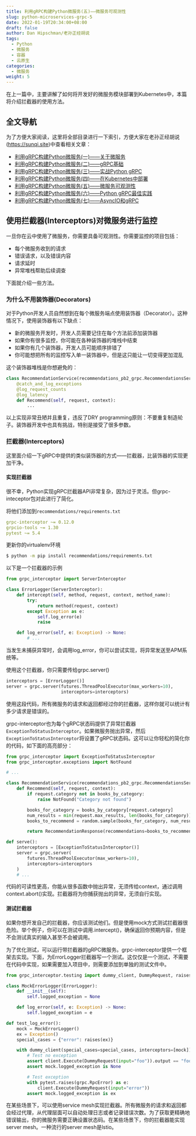 ```yaml
---
title: 利用gRPC构建Python微服务(五)——微服务可观测性
slug: python-microservices-grpc-5
date: 2022-01-19T20:34:00+08:00
draft: false
author: Dan Hipschman/老孙正经胡说
tags:
  - Python
  - 微服务
  - 容器
  - 云原生
categories:
  - 微服务
weight: 5
---
```


在上一篇中，主要讲解了如何将开发好的微服务模块部署到Kubernetes中，本篇将介绍拦截器的使用方法。

<!-- more -->

## 全文导航

为了方便大家阅读，这里将全部目录进行一下索引，方便大家在老孙正经胡说(https://sunqi.site)中查看相关文章：

* [利用gRPC构建Python微服务(一)——关于微服务](/posts/python-microservices-grpc-1/)
* [利用gRPC构建Python微服务(二)——gRPC基础](/posts/python-microservices-grpc-2/)
* [利用gRPC构建Python微服务(三)——实战Python gRPC](/posts/python-microservices-grpc-3/)
* [利用gRPC构建Python微服务(四)——在Kubernetes中部署](/posts/python-microservices-grpc-4/)
* [利用gRPC构建Python微服务(五)——微服务可观测性](/posts/python-microservices-grpc-5/)
* [利用gRPC构建Python微服务(六)——Python gRPC最佳实践](/posts/python-microservices-grpc-6/)
* [利用gRPC构建Python微服务(七)——AsyncIO和gRPC](/posts/python-microservices-grpc-7/)

## 使用拦截器(Interceptors)对微服务进行监控

一旦你在云中使用了微服务，你需要具备可观测性。你需要监控的项目包括：

- 每个微服务收到的请求
- 错误请求，以及错误内容
- 请求延时
- 异常堆栈帮助后续调查

下面就介绍一些方法。

### 为什么不用装饰器(**Decorators**)

对于Python开发人员自然想到在每个微服务端点使用装饰器（Decorator）。这种情况下，使用装饰器有以下缺点：

- 新的微服务开发时，开发人员需要记住在每个方法前添加装饰器
- 如果你有很多监控，你可能在各种装饰器的堆栈中结束
- 如果你有几个装饰器，开发人员可能顺序排错了
- 你可能想把所有的监控写入单一装饰器中，但是这只能让一切变得更加混乱

这个装饰器堆栈是你想避免的：

```python
class RecommendationService(recommendations_pb2_grpc.RecommendationsServicer):
    @catch_and_log_exceptions
    @log_request_counts
    @log_latency
    def Recommend(self, request, context):
        ...
```

以上实现非常丑陋并且重复，违反了DRY programming原则：不要重复制造轮子。装饰器开发中也具有挑战，特别是接受了很多参数。

### 拦截器(**Interceptors)**

这里面介绍一下gRPC中提供的类似装饰器的方式——拦截器，比装饰器的实现更加干净。

#### 实现拦截器

很不幸，Python实现gRPC拦截器API非常复杂，因为过于灵活。但grpc-inteceptor包对此进行了简化。

将他们添加到`recommendations/requirements.txt`

```yaml
grpc-interceptor ~= 0.12.0
grpcio-tools ~= 1.30
pytest ~= 5.4
```

更新你的virtualenv环境

```bash
$ python -m pip install recommendations/requirements.txt
```

以下是一个拦截器的示例

```python
from grpc_interceptor import ServerInterceptor

class ErrorLogger(ServerInterceptor):
    def intercept(self, method, request, context, method_name):
        try:
            return method(request, context)
        except Exception as e:
            self.log_error(e)
            raise

    def log_error(self, e: Exception) -> None:
        # ...
```

当发生未捕获异常时，会调用log_error，你可以尝试实现，将异常发送至APM系统等。

使用这个拦截器，你只需要传给grpc.server()

```python
interceptors = [ErrorLogger()]
server = grpc.server(futures.ThreadPoolExecutor(max_workers=10),
                     interceptors=interceptors)
```

使用这段代码，所有微服务的请求和返回都经过你的拦截器，这样你就可以统计有多少请求是错误的。

grpc-interceptor也为每个gRPC状态码提供了异常拦截器`ExceptionToStatusInterceptor`。如果微服务抛出异常，然后`ExceptionToStatusInterceptor`将设置了gRPC状态码。这可以让你轻松的简化你的代码，如下面的高亮部分：

```python
from grpc_interceptor import ExceptionToStatusInterceptor
from grpc_interceptor.exceptions import NotFound

# ...

class RecommendationService(recommendations_pb2_grpc.RecommendationsServicer):
    def Recommend(self, request, context):
        if request.category not in books_by_category:
            raise NotFound("Category not found")

        books_for_category = books_by_category[request.category]
        num_results = min(request.max_results, len(books_for_category))
        books_to_recommend = random.sample(books_for_category, num_results)

        return RecommendationResponse(recommendations=books_to_recommend)

def serve():
    interceptors = [ExceptionToStatusInterceptor()]
    server = grpc.server(
        futures.ThreadPoolExecutor(max_workers=10),
        interceptors=interceptors
    )
    # ...
```

代码的可读性更高，你能从很多函数中抛出异常，无须传给context，通过调用context.abort()实现。拦截器将为你捕获抛出的异常，无须自行实现。

#### 测试拦截器

如果你想开发自己的拦截器，你应该测试他们。但是使用mock方式测试拦截器很危险。举个例子，你可以在测试中调用.intercept()，确保返回你预期内容，但是不会测试真实的输入甚至不会被调用。

为了优化测试，可以运行带拦截器的gRPC微服务。grpc-interceptor提供一个框架去实现。下面，为ErrorLogger拦截器写一个测试。这仅仅是一个测试，不需要在代码中实现，如果需要加入项目中，则需要添加到单独的测试文件中。

```python
from grpc_interceptor.testing import dummy_client, DummyRequest, raises

class MockErrorLogger(ErrorLogger):
    def __init__(self):
        self.logged_exception = None

    def log_error(self, e: Exception) -> None:
        self.logged_exception = e

def test_log_error():
    mock = MockErrorLogger()
    ex = Exception()
    special_cases = {"error": raises(ex)}

    with dummy_client(special_cases=special_cases, interceptors=[mock]) as client:
        # Test no exception
        assert client.Execute(DummyRequest(input="foo")).output == "foo"
        assert mock.logged_exception is None

        # Test exception
        with pytest.raises(grpc.RpcError) as e:
            client.Execute(DummyRequest(input="error"))
        assert mock.logged_exception is ex
```

在某些场景下，可以使用service mesh实现拦截器。所有微服务的请求和返回都会经过代理，从代理层面可以自动处理日志或者记录错误次数。为了获取更精确地错误输出，你的微服务需要正确设置状态码。在某些场景下，你的拦截器能实现server mesh。一种流行的server mesh是lstio。